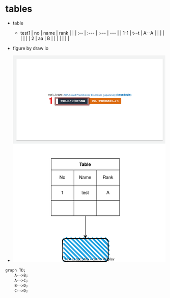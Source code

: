 # tables
- table
    - test1
      | no  | name | rank |     |
      | :-- | :--- | :--- | --- |
      | 1-1 | t--t | A--A |     |
      |     |      |      |     |
      | 2   | aa   | B    |     |
      |     |      |      |     |


- figure by draw io
- ![Alt text](test_figure1.drawio.svg)


```mermaid
graph TD;
    A-->B;
    A-->C;
    B-->D;
    C-->D;
```